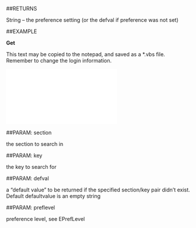
##RETURNS

String – the preference setting (or the defval if preference was not set)


##EXAMPLE

**Get**

This text may be copied to the notepad, and saved as a *.vbs file. Remember to change the login information.

![](..\..\Examples\vbs\SOPreference.Get.vbs.txt)


##PARAM: section

the section to search in


##PARAM: key

the key to search for


##PARAM: defval

a “default value” to be returned if the specified section/key pair didn’t exist. Default defaultvalue is an empty string


##PARAM: preflevel

preference level, see EPrefLevel

